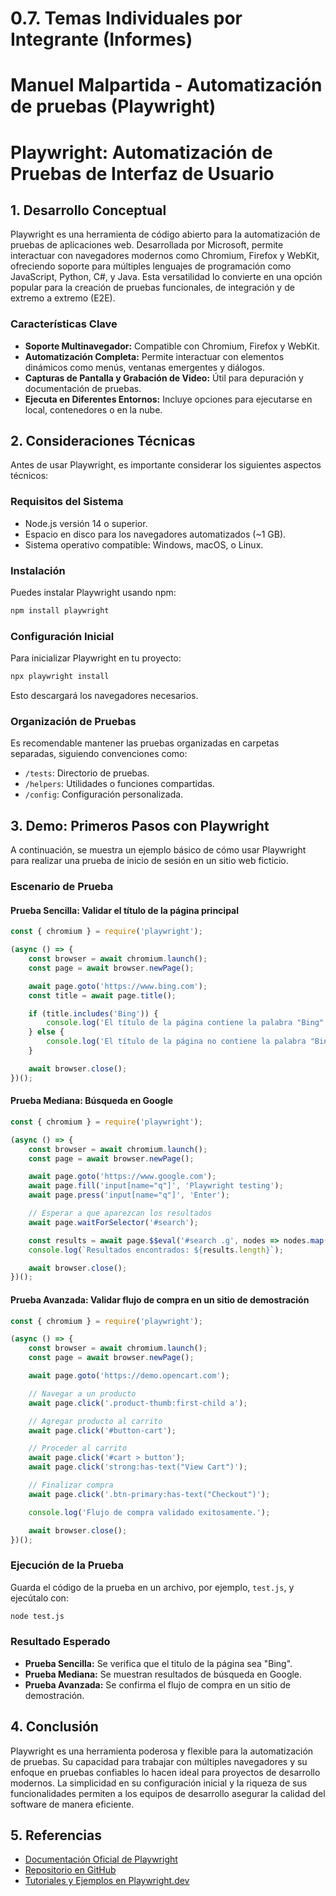 # 0.7. Temas Individuales por Integrante (Informes)

# Manuel Malpartida - Automatización de pruebas (Playwright)

# Playwright: Automatización de Pruebas de Interfaz de Usuario

## 1. Desarrollo Conceptual

Playwright es una herramienta de código abierto para la automatización de pruebas de aplicaciones web. Desarrollada por Microsoft, permite interactuar con navegadores modernos como Chromium, Firefox y WebKit, ofreciendo soporte para múltiples lenguajes de programación como JavaScript, Python, C#, y Java. Esta versatilidad lo convierte en una opción popular para la creación de pruebas funcionales, de integración y de extremo a extremo (E2E).

### Características Clave
- **Soporte Multinavegador:** Compatible con Chromium, Firefox y WebKit.
- **Automatización Completa:** Permite interactuar con elementos dinámicos como menús, ventanas emergentes y diálogos.
- **Capturas de Pantalla y Grabación de Video:** Útil para depuración y documentación de pruebas.
- **Ejecuta en Diferentes Entornos:** Incluye opciones para ejecutarse en local, contenedores o en la nube.

## 2. Consideraciones Técnicas

Antes de usar Playwright, es importante considerar los siguientes aspectos técnicos:

### Requisitos del Sistema
- Node.js versión 14 o superior.
- Espacio en disco para los navegadores automatizados (~1 GB).
- Sistema operativo compatible: Windows, macOS, o Linux.

### Instalación
Puedes instalar Playwright usando npm:

```bash
npm install playwright
```

### Configuración Inicial
Para inicializar Playwright en tu proyecto:

```bash
npx playwright install
```
Esto descargará los navegadores necesarios.

### Organización de Pruebas
Es recomendable mantener las pruebas organizadas en carpetas separadas, siguiendo convenciones como:
- `/tests`: Directorio de pruebas.
- `/helpers`: Utilidades o funciones compartidas.
- `/config`: Configuración personalizada.

## 3. Demo: Primeros Pasos con Playwright

A continuación, se muestra un ejemplo básico de cómo usar Playwright para realizar una prueba de inicio de sesión en un sitio web ficticio.

### Escenario de Prueba

#### Prueba Sencilla: Validar el título de la página principal

```javascript
const { chromium } = require('playwright');

(async () => {
    const browser = await chromium.launch();
    const page = await browser.newPage();

    await page.goto('https://www.bing.com');
    const title = await page.title();

    if (title.includes('Bing')) {
        console.log('El título de la página contiene la palabra "Bing". Prueba exitosa.');
    } else {
        console.log('El título de la página no contiene la palabra "Bing". Prueba fallida.');
    }

    await browser.close();
})();
```

#### Prueba Mediana: Búsqueda en Google

```javascript
const { chromium } = require('playwright');

(async () => {
    const browser = await chromium.launch();
    const page = await browser.newPage();

    await page.goto('https://www.google.com');
    await page.fill('input[name="q"]', 'Playwright testing');
    await page.press('input[name="q"]', 'Enter');

    // Esperar a que aparezcan los resultados
    await page.waitForSelector('#search');

    const results = await page.$$eval('#search .g', nodes => nodes.map(n => n.textContent));
    console.log(`Resultados encontrados: ${results.length}`);

    await browser.close();
})();
```

#### Prueba Avanzada: Validar flujo de compra en un sitio de demostración

```javascript
const { chromium } = require('playwright');

(async () => {
    const browser = await chromium.launch();
    const page = await browser.newPage();

    await page.goto('https://demo.opencart.com');

    // Navegar a un producto
    await page.click('.product-thumb:first-child a');

    // Agregar producto al carrito
    await page.click('#button-cart');

    // Proceder al carrito
    await page.click('#cart > button');
    await page.click('strong:has-text("View Cart")');

    // Finalizar compra
    await page.click('.btn-primary:has-text("Checkout")');

    console.log('Flujo de compra validado exitosamente.');

    await browser.close();
})();
```

### Ejecución de la Prueba
Guarda el código de la prueba en un archivo, por ejemplo, `test.js`, y ejecútalo con:

```bash
node test.js
```

### Resultado Esperado
- **Prueba Sencilla:** Se verifica que el titulo de la página sea "Bing".
- **Prueba Mediana:** Se muestran resultados de búsqueda en Google.
- **Prueba Avanzada:** Se confirma el flujo de compra en un sitio de demostración.

## 4. Conclusión

Playwright es una herramienta poderosa y flexible para la automatización de pruebas. Su capacidad para trabajar con múltiples navegadores y su enfoque en pruebas confiables lo hacen ideal para proyectos de desarrollo modernos. La simplicidad en su configuración inicial y la riqueza de sus funcionalidades permiten a los equipos de desarrollo asegurar la calidad del software de manera eficiente.

## 5. Referencias

- [Documentación Oficial de Playwright](https://playwright.dev/)
- [Repositorio en GitHub](https://github.com/microsoft/playwright)
- [Tutoriales y Ejemplos en Playwright.dev](https://playwright.dev/docs/intro)
